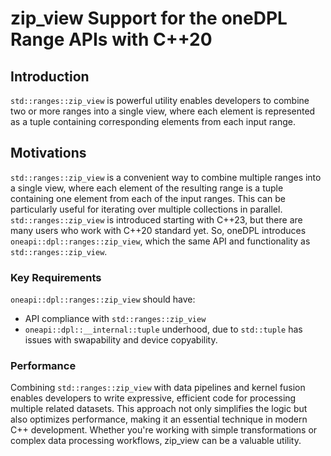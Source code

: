 # zip_view Support for the oneDPL Range APIs with C++20

## Introduction
`std::ranges::zip_view` is powerful utility enables developers to combine two or more ranges into a single view,
where each element is represented as a tuple containing corresponding elements from each input range.

## Motivations
`std::ranges::zip_view` is a convenient way to combine multiple ranges into a single view, where each element of
the resulting range is a tuple containing one element from each of the input ranges. This can be particularly
useful for iterating over multiple collections in parallel. `std::ranges::zip_view` is introduced starting with C++23,
but there are many users who work with C++20 standard yet. So, oneDPL introduces `oneapi::dpl::ranges::zip_view`,
which the same API and functionality as `std::ranges::zip_view`.


### Key Requirements
`oneapi::dpl::ranges::zip_view` should have:
- API compliance with `std::ranges::zip_view`
- `oneapi::dpl::__internal::tuple` underhood, due to `std::tuple` has issues with swapability and device copyability.


### Performance
Combining `std::ranges::zip_view` with data pipelines and kernel fusion enables developers to write expressive,
efficient code for processing multiple related datasets. This approach not only simplifies the logic but also
optimizes performance, making it an essential technique in modern C++ development. Whether you're working with
simple transformations or complex data processing workflows, zip_view can be a valuable utility.

